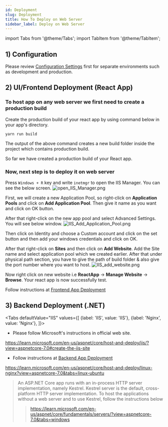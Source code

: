 ```yaml
---
id: Deployment
slug: Deployment
title: How To Deploy on Web Server
sidebar_label: Deploy on Web Server
---
```


import Tabs from '@theme/Tabs';
import TabItem from '@theme/TabItem';

## 1) Configuration

Please review [Configuration Settings](General/Configuration.md) first for separate environments such as development and production.

## 2) UI/Frontend Deployment (React App)

### To host app on any web server we first need to create a production build

Create the production build of your react app by using command below in your app's directory.

```
yarn run build
```

The output of the above command creates a new build folder inside the project which contains production build.

So far we have created a production build of your React app.  

### Now, next step is to deploy it on web server
Press  `Windows + R`  key and write  `inetmgr`  to open the IIS Manager. You can see the below screen.
![open_IIS_Manager.png](https://www.netcoregenesis.com/images/documentation/open_IIS_Manager.png)

First, we will create a new Application Pool, so right-click on  **Application Pools**  and click on  **Add Application Pool**. Then give it name as you want and click on OK button.

After that right-click on the new app pool and select Advanced Settings. You will see below window.
![IIS_Add_Application_Pool.png](https://www.netcoregenesis.com/images/documentation/IIS_Add_Application_Pool.png)

Then click on Identity and choose a Custom account and click on the set button and then add your windows credentials and click on OK.

After that right-click on  **Sites**  and then click on  **Add Website**. Add the Site name and select application pool which we created earlier. After that under physical path section, you have to give the path of build folder & also give the port number where you want to host.
![IIS_add_website.png](https://www.netcoregenesis.com/images/documentation/IIS_add_website.png)

Now right click on new website i.e  **ReactApp**  ->  **Manage Website**  ->  **Browse**. Your react app is now successfully test.

Follow instructions at [Frontend App Deployment](Server_Setup_Deployment.md#ii-frontend-app)



## 3) Backend Deployment (.NET)

<Tabs
    defaultValue="IIS"
    values={[
        {label: 'IIS', value: 'IIS'},
        {label: 'Nginx', value: 'Nginx'},
    ]}>

<TabItem value="IIS">

- Please follow Microsoft's instructions in official web site.

https://learn.microsoft.com/en-us/aspnet/core/host-and-deploy/iis/?view=aspnetcore-7.0#create-the-iis-site
</TabItem>

<TabItem value="Nginx">

- Follow instructions at [Backend App Deployment](Server_Setup_Deployment.md#i-backend-app)

https://learn.microsoft.com/en-us/aspnet/core/host-and-deploy/linux-nginx?view=aspnetcore-7.0&tabs=linux-ubuntu

</TabItem>
</Tabs>

> An ASP.NET Core app runs with an in-process HTTP server implementation, namely Kestrel. 
> Kestrel server is the default, cross-platform HTTP server implementation. 
> To host the applications without a web server and to use Kestrel, follow the instructions below
>> https://learn.microsoft.com/en-us/aspnet/core/fundamentals/servers/?view=aspnetcore-7.0&tabs=windows